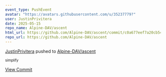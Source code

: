 ```yaml
---
event_type: PushEvent
avatar: "https://avatars.githubusercontent.com/u/35237779?"
user: JustinPrivitera
date: 2025-05-15
repo_name: Alpine-DAV/ascent
html_url: https://github.com/Alpine-DAV/ascent/commit/c0a677eef7a20cb5448df3be22c7ee2d8312920a
repo_url: https://github.com/Alpine-DAV/ascent
---
```


<a href='https://github.com/JustinPrivitera' target='_blank'>JustinPrivitera</a> pushed to <a href='https://github.com/Alpine-DAV/ascent' target='_blank'>Alpine-DAV/ascent</a>

<small>simplify</small>

<a href='https://github.com/Alpine-DAV/ascent/commit/c0a677eef7a20cb5448df3be22c7ee2d8312920a' target='_blank'>View Commit</a>